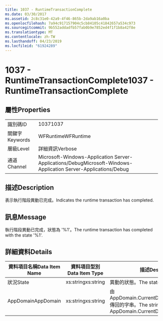 ```yaml
---
title: 1037 - RuntimeTransactionComplete
ms.date: 03/30/2017
ms.assetid: 2c8c31e0-42a9-4f46-865b-2da9ab16a0ba
ms.openlocfilehash: 7a94c917157904c5cb84105c41842657a534c973
ms.sourcegitcommit: 9b552addadfb57fab0b9e7852ed4f1f1b8a42f8e
ms.translationtype: MT
ms.contentlocale: zh-TW
ms.lasthandoff: 04/23/2019
ms.locfileid: "61924289"
---
```

# <a name="1037---runtimetransactioncomplete"></a><span data-ttu-id="89d35-102">1037 - RuntimeTransactionComplete</span><span class="sxs-lookup"><span data-stu-id="89d35-102">1037 - RuntimeTransactionComplete</span></span>
## <a name="properties"></a><span data-ttu-id="89d35-103">屬性</span><span class="sxs-lookup"><span data-stu-id="89d35-103">Properties</span></span>  
  
|||  
|-|-|  
|<span data-ttu-id="89d35-104">識別碼</span><span class="sxs-lookup"><span data-stu-id="89d35-104">ID</span></span>|<span data-ttu-id="89d35-105">1037</span><span class="sxs-lookup"><span data-stu-id="89d35-105">1037</span></span>|  
|<span data-ttu-id="89d35-106">關鍵字</span><span class="sxs-lookup"><span data-stu-id="89d35-106">Keywords</span></span>|<span data-ttu-id="89d35-107">WFRuntime</span><span class="sxs-lookup"><span data-stu-id="89d35-107">WFRuntime</span></span>|  
|<span data-ttu-id="89d35-108">層級</span><span class="sxs-lookup"><span data-stu-id="89d35-108">Level</span></span>|<span data-ttu-id="89d35-109">詳細資訊</span><span class="sxs-lookup"><span data-stu-id="89d35-109">Verbose</span></span>|  
|<span data-ttu-id="89d35-110">通道</span><span class="sxs-lookup"><span data-stu-id="89d35-110">Channel</span></span>|<span data-ttu-id="89d35-111">Microsoft-Windows-Application Server-Applications/Debug</span><span class="sxs-lookup"><span data-stu-id="89d35-111">Microsoft-Windows-Application Server-Applications/Debug</span></span>|  
  
## <a name="description"></a><span data-ttu-id="89d35-112">描述</span><span class="sxs-lookup"><span data-stu-id="89d35-112">Description</span></span>  
 <span data-ttu-id="89d35-113">表示執行階段異動已完成。</span><span class="sxs-lookup"><span data-stu-id="89d35-113">Indicates the runtime transaction has completed.</span></span>  
  
## <a name="message"></a><span data-ttu-id="89d35-114">訊息</span><span class="sxs-lookup"><span data-stu-id="89d35-114">Message</span></span>  
 <span data-ttu-id="89d35-115">執行階段異動已完成，狀態為 '%1'。</span><span class="sxs-lookup"><span data-stu-id="89d35-115">The runtime transaction has completed with the state '%1'.</span></span>  
  
## <a name="details"></a><span data-ttu-id="89d35-116">詳細資料</span><span class="sxs-lookup"><span data-stu-id="89d35-116">Details</span></span>  
  
|<span data-ttu-id="89d35-117">資料項目名稱</span><span class="sxs-lookup"><span data-stu-id="89d35-117">Data Item Name</span></span>|<span data-ttu-id="89d35-118">資料項目型別</span><span class="sxs-lookup"><span data-stu-id="89d35-118">Data Item Type</span></span>|<span data-ttu-id="89d35-119">描述</span><span class="sxs-lookup"><span data-stu-id="89d35-119">Description</span></span>|  
|--------------------|--------------------|-----------------|  
|<span data-ttu-id="89d35-120">狀況</span><span class="sxs-lookup"><span data-stu-id="89d35-120">State</span></span>|<span data-ttu-id="89d35-121">xs:string</span><span class="sxs-lookup"><span data-stu-id="89d35-121">xs:string</span></span>|<span data-ttu-id="89d35-122">異動的狀態。</span><span class="sxs-lookup"><span data-stu-id="89d35-122">The state of the transaction.</span></span>|  
|<span data-ttu-id="89d35-123">AppDomain</span><span class="sxs-lookup"><span data-stu-id="89d35-123">AppDomain</span></span>|<span data-ttu-id="89d35-124">xs:string</span><span class="sxs-lookup"><span data-stu-id="89d35-124">xs:string</span></span>|<span data-ttu-id="89d35-125">由 AppDomain.CurrentDomain.FriendlyName 傳回的字串。</span><span class="sxs-lookup"><span data-stu-id="89d35-125">The string returned by AppDomain.CurrentDomain.FriendlyName.</span></span>|
